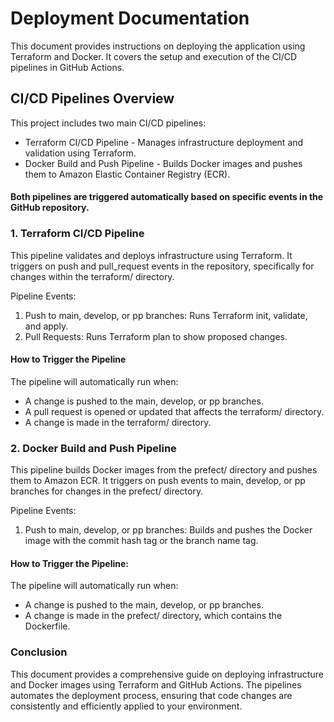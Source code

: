 
# Deployment Documentation

This document provides instructions on deploying the application using Terraform and Docker. It covers the setup and execution of the CI/CD pipelines in GitHub Actions.


## CI/CD Pipelines Overview

This project includes two main CI/CD pipelines:

- Terraform CI/CD Pipeline - Manages infrastructure deployment and validation using Terraform.
- Docker Build and Push Pipeline - Builds Docker images and pushes them to Amazon Elastic Container Registry (ECR).

#### Both pipelines are triggered automatically based on specific events in the GitHub repository.

### 1. Terraform CI/CD Pipeline

This pipeline validates and deploys infrastructure using Terraform. It triggers on push and pull_request events in the repository, specifically for changes within the terraform/ directory.

Pipeline Events:

1. Push to main, develop, or pp branches: Runs Terraform init, validate, and apply.
2. Pull Requests: Runs Terraform plan to show proposed changes.

#### How to Trigger the Pipeline

The pipeline will automatically run when:

- A change is pushed to the main, develop, or pp branches.
- A pull request is opened or updated that affects the terraform/ directory.
- A change is made in the terraform/ directory.

### 2. Docker Build and Push Pipeline

This pipeline builds Docker images from the prefect/ directory and pushes them to Amazon ECR. It triggers on push events to main, develop, or pp branches for changes in the prefect/ directory.

Pipeline Events:

1. Push to main, develop, or pp branches: Builds and pushes the Docker image with the commit hash tag or the branch name tag.

#### How to Trigger the Pipeline:

The pipeline will automatically run when:

- A change is pushed to the main, develop, or pp branches.
- A change is made in the prefect/ directory, which contains the Dockerfile.

### Conclusion

This document provides a comprehensive guide on deploying infrastructure and Docker images using Terraform and GitHub Actions. The pipelines automates the deployment process, ensuring that code changes are consistently and efficiently applied to your environment.